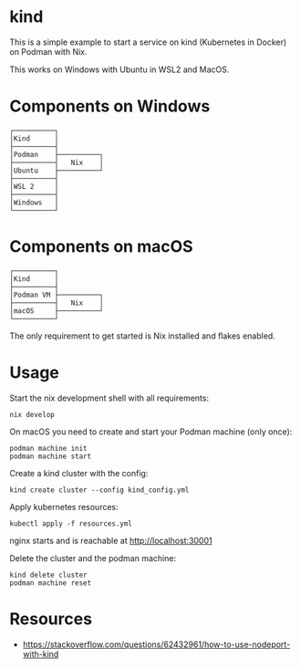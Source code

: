 # kind

This is a simple example to start a service on kind (Kubernetes in Docker) on Podman with Nix.

This works on Windows with Ubuntu in WSL2 and MacOS.

# Components on Windows

    ┌──────────┐           
    │Kind      │           
    ├──────────┤           
    │Podman    ├──────────┐
    ├──────────┤   Nix    │
    │Ubuntu    ├──────────┘
    ├──────────┤           
    │WSL 2     │           
    ├──────────┤           
    │Windows   │           
    └──────────┘           

# Components on macOS

    ┌──────────┐           
    │Kind      │           
    ├──────────┤           
    │Podman VM ├──────────┐
    ├──────────┤   Nix    │
    │macOS     ├──────────┘
    └──────────┘           

The only requirement to get started is Nix installed and flakes enabled.

# Usage

Start the nix development shell with all requirements:
```
nix develop
```

On macOS you need to create and start your Podman machine (only once):

```
podman machine init
podman machine start
```

Create a kind cluster with the config:
```
kind create cluster --config kind_config.yml
```

Apply kubernetes resources:
```
kubectl apply -f resources.yml
```

nginx starts and is reachable at
[http://localhost:30001](http://localhost:30001)

Delete the cluster and the podman machine:
```
kind delete cluster
podman machine reset
```

# Resources

* https://stackoverflow.com/questions/62432961/how-to-use-nodeport-with-kind